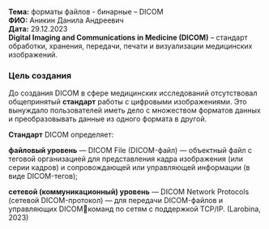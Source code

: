 **Тема:** форматы файлов - бинарные – DICOM  
**ФИО:** Аникин Данила Андреевич  
**Дата:** 29.12.2023  
**Digital Imaging and Communications in Medicine (DICOM)** – стандарт обработки, 
хранения, передачи, печати и визуализации медицинских изображений.

### Цель создания  
До создания DICOM в сфере медицинских исследований отсутствовал общепринятый **стандарт** работы с цифровыми изображениями. Это вынуждало пользователей иметь дело с множеством форматов данных и преобразовывать данные из одного формата в другой.  

**Стандарт** DICOM определяет:  

**файловый уровень** — DICOM File (DICOM-файл) — объектный файл с теговой организацией для представления кадра изображения (или серии кадров) и сопровождающей или управляющей информации (в виде DICOM-тегов);  

**сетевой (коммуникационный) уровень** — DICOM Network Protocols (сетевой DICOM-протокол) — для передачи DICOM-файлов и управляющих DICOMкоманд по сетям с поддержкой TCP/IP. (Larobina, 2023)  
